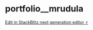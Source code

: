 # portfolio__mrudula

[Edit in StackBlitz next generation editor ⚡️](https://stackblitz.com/~/github.com/mrudula28-g/portfolio__mrudula)